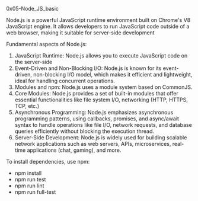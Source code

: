 0x05-Node_JS_basic

Node.js is a powerful JavaScript runtime environment built on Chrome's V8 JavaScript engine. It allows developers to run JavaScript code outside of a web browser, making it suitable for server-side development

 Fundamental aspects of Node.js:
 1. JavaScript Runtime: Node.js allows you to execute JavaScript code on the server-side
 2. Event-Driven and Non-Blocking I/O: Node.js is known for its event-driven, non-blocking I/O model, which makes it efficient and lightweight, ideal for handling concurrent operations.
 3. Modules and npm: Node.js uses a module system based on CommonJS.
 4. Core Modules: Node.js provides a set of built-in modules that offer essential functionalities like file system I/O, networking (HTTP, HTTPS, TCP, etc.)
 5. Asynchronous Programming: Node.js emphasizes asynchronous programming patterns, using callbacks, promises, and async/await syntax to handle operations like file I/O, network requests, and database queries efficiently without blocking the execution thread.
 6. Server-Side Development: Node.js is widely used for building scalable network applications such as web servers, APIs, microservices, real-time applications (chat, gaming), and more.

 To install dependencies, use npm:
 - npm install
- npm run test
- npm run lint
- npm run full-test
